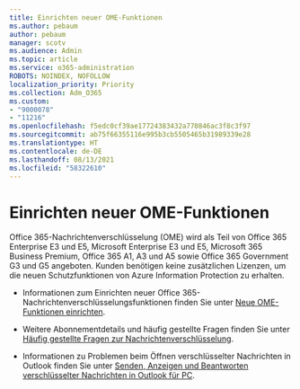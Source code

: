 ```yaml
---
title: Einrichten neuer OME-Funktionen
ms.author: pebaum
author: pebaum
manager: scotv
ms.audience: Admin
ms.topic: article
ms.service: o365-administration
ROBOTS: NOINDEX, NOFOLLOW
localization_priority: Priority
ms.collection: Adm_O365
ms.custom:
- "9000078"
- "11216"
ms.openlocfilehash: f5edc0cf39ae17724383432a770846ac3f8c3f97
ms.sourcegitcommit: ab75f66355116e995b3cb5505465b31989339e28
ms.translationtype: HT
ms.contentlocale: de-DE
ms.lasthandoff: 08/13/2021
ms.locfileid: "58322610"
---
```

# <a name="set-up-new-ome-capabilities"></a>Einrichten neuer OME-Funktionen

Office 365-Nachrichtenverschlüsselung (OME) wird als Teil von Office 365 Enterprise E3 und E5, Microsoft Enterprise E3 und E5, Microsoft 365 Business Premium, Office 365 A1, A3 und A5 sowie Office 365 Government G3 und G5 angeboten. Kunden benötigen keine zusätzlichen Lizenzen, um die neuen Schutzfunktionen von Azure Information Protection zu erhalten. 

- Informationen zum Einrichten neuer Office 365-Nachrichtenverschlüsselungsfunktionen finden Sie unter [Neue OME-Funktionen einrichten](https://docs.microsoft.com/microsoft-365/compliance/set-up-new-message-encryption-capabilities).

- Weitere Abonnementdetails und häufig gestellte Fragen finden Sie unter [Häufig gestellte Fragen zur Nachrichtenverschlüsselung](https://docs.microsoft.com/microsoft-365/compliance/ome-faq#what-subscriptions-do-i-need-to-use-the-new-ome-capabilities-).

- Informationen zu Problemen beim Öffnen verschlüsselter Nachrichten in Outlook finden Sie unter [Senden, Anzeigen und Beantworten verschlüsselter Nachrichten in Outlook für PC](https://support.microsoft.com/en-us/topic/send-view-and-reply-to-encrypted-messages-in-outlook-for-pc-eaa43495-9bbb-4fca-922a-df90dee51980?ui=en-us&rs=en-us&ad=us).